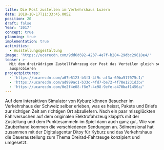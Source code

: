 ```yaml
---
title: Die Post zustellen im Verkehrshaus Luzern
date: 2018-10-17T11:33:45.005Z
position: 20
draft: false
Year: '2017'
concept: true
planning: true
implementation: true
activities:
  - Ausstellungsgestaltung
image: 'https://ucarecdn.com/9dd6d692-4237-4e7f-b204-29dbc29618e4/'
teaser: >-
  Mit dem dreirädrigen Zustellfahrzeug der Post das Verteilen gleich selber
  ausprobieren
projectpictures:
  - 'https://ucarecdn.com/a67e6123-b3f3-4f9c-af3a-69ba517075c1/'
  - 'https://ucarecdn.com/ad999ac1-b33c-4fd7-be72-4f78e1231d3b/'
  - 'https://ucarecdn.com/0e2f4e08-f8e7-4c98-9efe-a470baf1456a/'
---
```

Auf dem interaktiven Simulator von Kyburz können Besucher im Verkehrshaus der Schweiz selber erleben, was es heisst, Pakete und Briefe zur richtigen Zeit am richtigen Ort abzuliefern. Nach ein paar missglückten Fahrversuchen auf dem originalen Elektrofahrzeug klappt’s mit der Zustellung und dem Punktesammeln im Spiel dann auch ganz gut. Wie von Zauberhand kommen die verschiedenen Sendungen an. 3dimensional hat zusammen mit der Digitalagentur Ditoy für Kyburz und das Verkehrshaus die Daueraustellung zum Thema Dreirad-Fahrzeuge konzipiert und umgesetzt.
